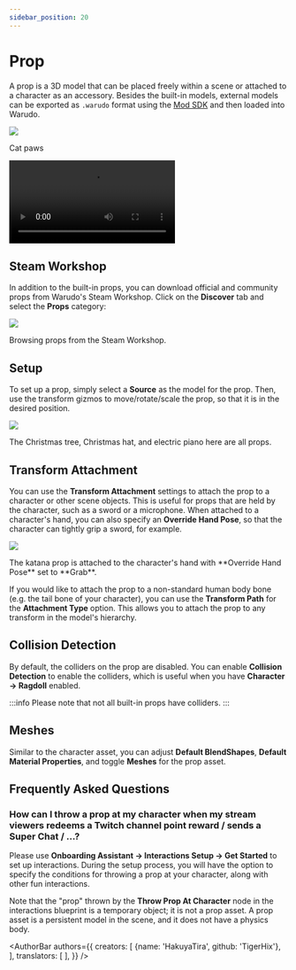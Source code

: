 ```yaml
---
sidebar_position: 20
---
```

# Prop

A prop is a 3D model that can be placed freely within a scene or attached to a character as an accessory. Besides the built-in models, external models can be exported as `.warudo` format using the [Mod SDK](../modding/mod-sdk.md) and then loaded into Warudo.

<div style={{display: 'flex', justifyContent: 'space-between', gap: '1rem'}}>
<div style={{width: '48%'}}>
<img src="/doc-img/zh-prop-1.webp"  />
<p class="img-desc">Cat paws</p>
</div>

<div style={{width: '52%'}} className="video-box"><video controls src="/doc-img/zh-prop-1.mp4" />
<p>The rose and fingertip particle effect are achieved using prop assets and character attachment settings.</p>
</div>
</div>

## Steam Workshop

In addition to the built-in props, you can download official and community props from Warudo's Steam Workshop. Click on the **Discover** tab and select the **Props** category:

![](/doc-img/en-prop-3.png)
<p class="img-desc">Browsing props from the Steam Workshop.</p>

## Setup

To set up a prop, simply select a **Source** as the model for the prop. Then, use the transform gizmos to move/rotate/scale the prop, so that it is in the desired position.

![](/doc-img/en-prop-1.png)
<p class="img-desc">The Christmas tree, Christmas hat, and electric piano here are all props.</p>

## Transform Attachment

You can use the **Transform Attachment** settings to attach the prop to a character or other scene objects. This is useful for props that are held by the character, such as a sword or a microphone. When attached to a character's hand, you can also specify an **Override Hand Pose**, so that the character can tightly grip a sword, for example.

![](/doc-img/en-prop-2.png)
<p class="img-desc">The katana prop is attached to the character's hand with **Override Hand Pose** set to **Grab**.</p>

If you would like to attach the prop to a non-standard human body bone (e.g. the tail bone of your character), you can use the **Transform Path** for the **Attachment Type** option. This allows you to attach the prop to any transform in the model's hierarchy.

## Collision Detection

By default, the colliders on the prop are disabled. You can enable **Collision Detection** to enable the colliders, which is useful when you have **Character → Ragdoll** enabled.

:::info
Please note that not all built-in props have colliders.
:::

## Meshes

Similar to the character asset, you can adjust **Default BlendShapes**, **Default Material Properties**, and toggle **Meshes** for the prop asset.

## Frequently Asked Questions

### How can I throw a prop at my character when my stream viewers redeems a Twitch channel point reward / sends a Super Chat / ...?

Please use **Onboarding Assistant → Interactions Setup → Get Started** to set up interactions. During the setup process, you will have the option to specify the conditions for throwing a prop at your character, along with other fun interactions.

Note that the "prop" thrown by the **Throw Prop At Character** node in the interactions blueprint is a temporary object; it is not a prop asset. A prop asset is a persistent model in the scene, and it does not have a physics body.

<AuthorBar authors={{
  creators: [
    {name: 'HakuyaTira', github: 'TigerHix'},
  ],
  translators: [
  ],
}} />
